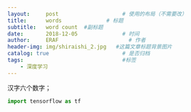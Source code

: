 ```yaml
---
layout:     post                    # 使用的布局（不需要改）
title:      words              # 标题 
subtitle:   word count  #副标题
date:       2018-12-05              # 时间
author:     ERAF                      # 作者
header-img: img/shiraishi_2.jpg   #这篇文章标题背景图片
catalog: true                       # 是否归档
tags:                               #标签
    - 深度学习
---
```

汉字六个数字；  



```python
import tensorflow as tf
```

